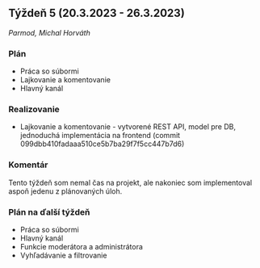 ## Týždeň 5 (20.3.2023 - 26.3.2023)

_Parmod, Michal Horváth_

### Plán

* Práca so súbormi
* Lajkovanie a komentovanie
* Hlavný kanál

### Realizovanie

* Lajkovanie a komentovanie - vytvorené REST API, model pre DB, jednoduchá implementácia na frontend (commit 099dbb410fadaaa510ce5b7ba29f7f5cc447b7d6)

### Komentár

Tento týždeň som nemal čas na projekt, ale nakoniec som implementoval aspoň jedenu z plánovaných úloh.

### Plán na ďalší týždeň

* Práca so súbormi
* Hlavný kanál
* Funkcie moderátora a administrátora
* Vyhľadávanie a filtrovanie

